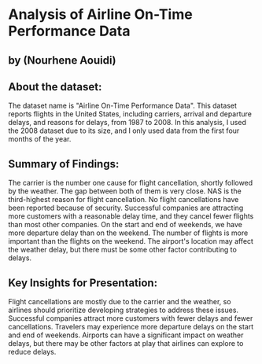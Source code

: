 

# Analysis of Airline On-Time Performance Data
## by (Nourhene Aouidi)
## About the dataset:
The dataset name is "Airline On-Time Performance Data". This dataset reports flights in the United States, including carriers, arrival and departure delays, and reasons for delays, from 1987 to 2008. In this analysis, I used the 2008 dataset due to its size, and I only used data from the first four months of the year.

## Summary of Findings:
The carrier is the number one cause for flight cancellation, shortly followed by the weather. The gap between both of them is very close. NAS is the third-highest reason for flight cancellation. No flight cancellations have been reported because of security.
Successful companies are attracting more customers with a reasonable delay time, and they cancel fewer flights than most other companies.
On the start and end of weekends, we have more departure delay than on the weekend.
The number of flights is more important than the flights on the weekend.
The airport's location may affect the weather delay, but there must be some other factor contributing to delays.
## Key Insights for Presentation:
Flight cancellations are mostly due to the carrier and the weather, so airlines should prioritize developing strategies to address these issues.
Successful companies attract more customers with fewer delays and fewer cancellations.
Travelers may experience more departure delays on the start and end of weekends.
Airports can have a significant impact on weather delays, but there may be other factors at play that airlines can explore to reduce delays.